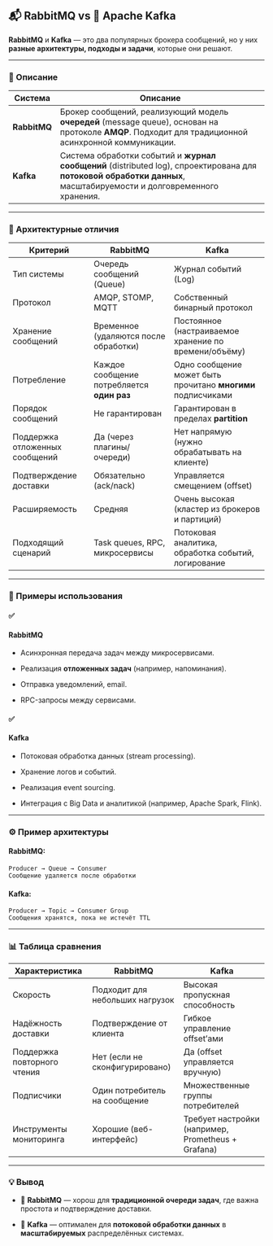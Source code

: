 ## **📬 RabbitMQ vs 🐘 Apache Kafka**

  

**RabbitMQ** и **Kafka** — это два популярных брокера сообщений, но у них **разные архитектуры, подходы и задачи**, которые они решают.

---

### **🧾 Описание**

|**Система**|**Описание**|
|---|---|
|**RabbitMQ**|Брокер сообщений, реализующий модель **очередей** (message queue), основан на протоколе **AMQP**. Подходит для традиционной асинхронной коммуникации.|
|**Kafka**|Система обработки событий и **журнал сообщений** (distributed log), спроектирована для **потоковой обработки данных**, масштабируемости и долговременного хранения.|

  

---

### **📐 Архитектурные отличия**

|**Критерий**|**RabbitMQ**|**Kafka**|
|---|---|---|
|Тип системы|Очередь сообщений (Queue)|Журнал событий (Log)|
|Протокол|AMQP, STOMP, MQTT|Собственный бинарный протокол|
|Хранение сообщений|Временное (удаляются после обработки)|Постоянное (настраиваемое хранение по времени/объёму)|
|Потребление|Каждое сообщение потребляется **один раз**|Одно сообщение может быть прочитано **многими** подписчиками|
|Порядок сообщений|Не гарантирован|Гарантирован в пределах **partition**|
|Поддержка отложенных сообщений|Да (через плагины/очереди)|Нет напрямую (нужно обрабатывать на клиенте)|
|Подтверждение доставки|Обязательно (ack/nack)|Управляется смещением (offset)|
|Расширяемость|Средняя|Очень высокая (кластер из брокеров и партиций)|
|Подходящий сценарий|Task queues, RPC, микросервисы|Потоковая аналитика, обработка событий, логирование|

  

---

### **🧰 Примеры использования**

  

#### **✅** 

#### **RabbitMQ**

- Асинхронная передача задач между микросервисами.
    
- Реализация **отложенных задач** (например, напоминания).
    
- Отправка уведомлений, email.
    
- RPC-запросы между сервисами.

  

#### **✅** 

#### **Kafka**

- Потоковая обработка данных (stream processing).
    
- Хранение логов и событий.
    
- Реализация event sourcing.
    
- Интеграция с Big Data и аналитикой (например, Apache Spark, Flink).

---

### **⚙️ Пример архитектуры**

  

#### **RabbitMQ:**

```
Producer → Queue → Consumer
Сообщение удаляется после обработки
```

#### **Kafka:**

```
Producer → Topic → Consumer Group
Сообщения хранятся, пока не истечёт TTL
```

  

---

### **📊 Таблица сравнения**

|**Характеристика**|**RabbitMQ**|**Kafka**|
|---|---|---|
|Скорость|Подходит для небольших нагрузок|Высокая пропускная способность|
|Надёжность доставки|Подтверждение от клиента|Гибкое управление offset’ами|
|Поддержка повторного чтения|Нет (если не сконфигурировано)|Да (offset управляется вручную)|
|Подписчики|Один потребитель на сообщение|Множественные группы потребителей|
|Инструменты мониторинга|Хорошие (веб-интерфейс)|Требует настройки (например, Prometheus + Grafana)|

  

---

### **💡 Вывод**

- 🐇 **RabbitMQ** — хорош для **традиционной очереди задач**, где важна простота и подтверждение доставки.
    
- 🐘 **Kafka** — оптимален для **потоковой обработки данных** в **масштабируемых** распределённых системах.
